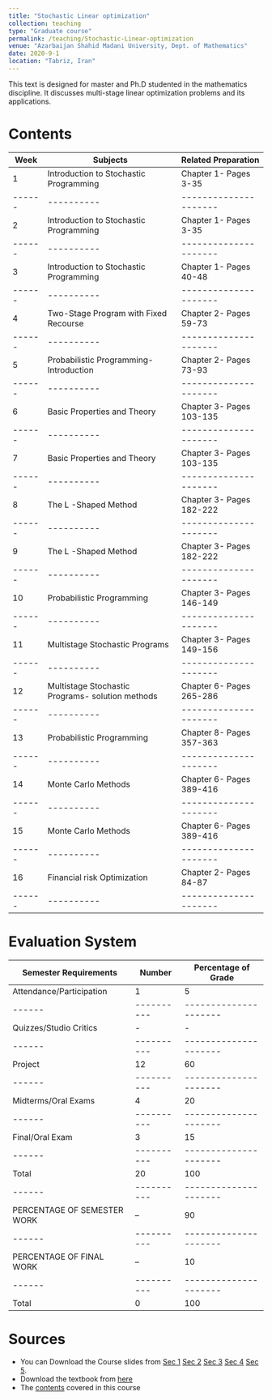 ```yaml
---
title: "Stochastic Linear optimization"
collection: teaching
type: "Graduate course"
permalink: /teaching/Stochastic-Linear-optimization
venue: "Azarbaijan Shahid Madani University, Dept. of Mathematics"
date: 2020-9-1
location: "Tabriz, Iran"
---
```

This text is designed for master and Ph.D studented in the mathematics discipline. It discusses multi-stage linear optimization problems and its applications.

Contents
======

|Week|	Subjects|	Related Preparation|
|------|----------|---------------------|
|1|	Introduction to Stochastic Programming|	Chapter 1- Pages 3-35|
|------|----------|---------------------|
|2|	Introduction to Stochastic Programming|	Chapter 1- Pages 3-35|
|------|----------|---------------------|
|3|	Introduction to Stochastic Programming|	Chapter 1- Pages 40-48|
|------|----------|---------------------|
|4|	Two-Stage Program with Fixed Recourse|	Chapter 2- Pages 59-73|
|------|----------|---------------------|
|5|	Probabilistic Programming-Introduction|	Chapter 2- Pages 73-93|
|------|----------|---------------------|
|6|	Basic Properties and Theory|	Chapter 3- Pages 103-135|
|------|----------|---------------------|
|7|	Basic Properties and Theory|	Chapter 3- Pages 103-135|
|------|----------|---------------------|
|8|	The L -Shaped Method|	Chapter 3- Pages 182-222|
|------|----------|---------------------|
|9|	The L -Shaped Method|	Chapter 3- Pages 182-222|
|------|----------|---------------------|
|10|	Probabilistic Programming|	Chapter 3- Pages 146-149|
|------|----------|---------------------|
|11|	Multistage Stochastic Programs|	Chapter 3- Pages 149-156|
|------|----------|---------------------|
|12|	Multistage Stochastic Programs- solution methods|	Chapter 6- Pages 265-286|
|------|----------|---------------------|
|13|	Probabilistic Programming|	Chapter 8- Pages 357-363|
|------|----------|---------------------|
|14|	Monte Carlo Methods|	Chapter 6- Pages 389-416|
|------|----------|---------------------|
|15|	Monte Carlo Methods|	Chapter 6- Pages 389-416|
|------|----------|---------------------|
|16|	Financial risk Optimization|	Chapter 2- Pages 84-87|
|------|----------|---------------------|


Evaluation System 
======

|Semester Requirements|	Number|	Percentage of Grade|
|------|----------|---------------------|
|Attendance/Participation|1|5|
|------|----------|---------------------|
|Quizzes/Studio Critics|-|-|
|------|----------|---------------------|
|Project|12|60|
|------|----------|---------------------|
|Midterms/Oral Exams|4|20|
|------|----------|---------------------|
|Final/Oral Exam|3|15|
|------|----------|---------------------|
|Total|20|100|
|------|----------|---------------------|
|PERCENTAGE OF SEMESTER WORK|–|90|
|------|----------|---------------------|
|PERCENTAGE OF FINAL WORK|–|10|
|------|----------|---------------------|
|Total	|0|	100|

Sources
======

* You can Download the Course slides  from [Sec 1](Stochastic/Stoc1.pdf) [Sec 2](Stochastic/Stoc3.pdf) [Sec 3](Stochastic/Stoc3.pdf) [Sec 4](Stochastic/Stoc4.pdf)  [Sec 5](Stochastic/Stoc5.pdf).
* Download the textbook from [here](Stochastic/book.pdf)
* The [contents](Stochastic/contents.pdf) covered in this course 